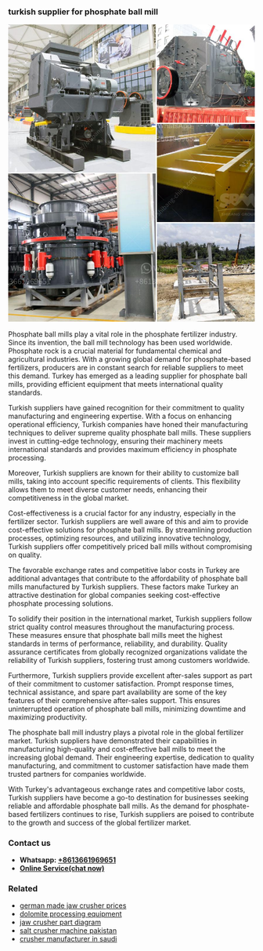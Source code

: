 <h3>turkish supplier for phosphate ball mill</h3><img src='1708663764.jpg' alt=''><p>Phosphate ball mills play a vital role in the phosphate fertilizer industry. Since its invention, the ball mill technology has been used worldwide. Phosphate rock is a crucial material for fundamental chemical and agricultural industries. With a growing global demand for phosphate-based fertilizers, producers are in constant search for reliable suppliers to meet this demand. Turkey has emerged as a leading supplier for phosphate ball mills, providing efficient equipment that meets international quality standards.</p><p>Turkish suppliers have gained recognition for their commitment to quality manufacturing and engineering expertise. With a focus on enhancing operational efficiency, Turkish companies have honed their manufacturing techniques to deliver supreme quality phosphate ball mills. These suppliers invest in cutting-edge technology, ensuring their machinery meets international standards and provides maximum efficiency in phosphate processing.</p><p>Moreover, Turkish suppliers are known for their ability to customize ball mills, taking into account specific requirements of clients. This flexibility allows them to meet diverse customer needs, enhancing their competitiveness in the global market.</p><p>Cost-effectiveness is a crucial factor for any industry, especially in the fertilizer sector. Turkish suppliers are well aware of this and aim to provide cost-effective solutions for phosphate ball mills. By streamlining production processes, optimizing resources, and utilizing innovative technology, Turkish suppliers offer competitively priced ball mills without compromising on quality.</p><p>The favorable exchange rates and competitive labor costs in Turkey are additional advantages that contribute to the affordability of phosphate ball mills manufactured by Turkish suppliers. These factors make Turkey an attractive destination for global companies seeking cost-effective phosphate processing solutions.</p><p>To solidify their position in the international market, Turkish suppliers follow strict quality control measures throughout the manufacturing process. These measures ensure that phosphate ball mills meet the highest standards in terms of performance, reliability, and durability. Quality assurance certificates from globally recognized organizations validate the reliability of Turkish suppliers, fostering trust among customers worldwide.</p><p>Furthermore, Turkish suppliers provide excellent after-sales support as part of their commitment to customer satisfaction. Prompt response times, technical assistance, and spare part availability are some of the key features of their comprehensive after-sales support. This ensures uninterrupted operation of phosphate ball mills, minimizing downtime and maximizing productivity.</p><p>The phosphate ball mill industry plays a pivotal role in the global fertilizer market. Turkish suppliers have demonstrated their capabilities in manufacturing high-quality and cost-effective ball mills to meet the increasing global demand. Their engineering expertise, dedication to quality manufacturing, and commitment to customer satisfaction have made them trusted partners for companies worldwide.</p><p>With Turkey's advantageous exchange rates and competitive labor costs, Turkish suppliers have become a go-to destination for businesses seeking reliable and affordable phosphate ball mills. As the demand for phosphate-based fertilizers continues to rise, Turkish suppliers are poised to contribute to the growth and success of the global fertilizer market.</p><h3>Contact us</h3><ul><li><strong>Whatsapp:&nbsp;<a href="https://wa.me/8613661969651">+8613661969651</a></strong></li><li><a href="https://swt.shibang-china.com/?git&amp;zhl&amp;turkish supplier for phosphate ball mill"><strong>Online Service(chat now)</strong></a></li></ul><h3>Related</h3><ul><li><a href='german made jaw crusher prices.md'>german made jaw crusher prices</a></li><li><a href='dolomite processing equipment.md'>dolomite processing equipment</a></li><li><a href='jaw crusher part diagram.md'>jaw crusher part diagram</a></li><li><a href='salt crusher machine pakistan.md'>salt crusher machine pakistan</a></li><li><a href='crusher manufacturer in saudi.md'>crusher manufacturer in saudi</a></li></ul>